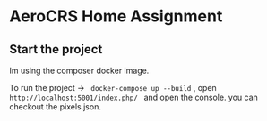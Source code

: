 # AeroCRS Home Assignment

## Start the project
Im using the composer docker image.

To run the project -> ``` docker-compose up --build``` , open ```http://localhost:5001/index.php/ ``` and open the console. you can checkout the pixels.json.


